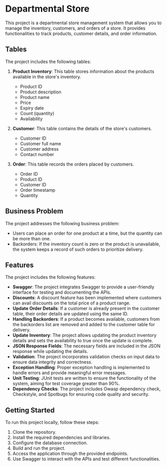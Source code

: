 # Departmental Store

This project is a departmental store management system that allows you to manage the inventory, customers, and orders of a store. It provides functionalities to track products, customer details, and order information.

## Tables

The project includes the following tables:

1. **Product Inventory**: This table stores information about the products available in the store's inventory.

   - Product ID
   - Product description
   - Product name
   - Price
   - Expiry date
   - Count (quantity)
   - Availability

2. **Customer**: This table contains the details of the store's customers.

   - Customer ID
   - Customer full name
   - Customer address
   - Contact number

3. **Order**: This table records the orders placed by customers.

   - Order ID
   - Product ID
   - Customer ID
   - Order timestamp
   - Quantity

## Business Problem

The project addresses the following business problem:

- Users can place an order for one product at a time, but the quantity can be more than one.
- Backorders: If the inventory count is zero or the product is unavailable, the system keeps a record of such orders to prioritize delivery.

## Features

The project includes the following features:

- **Swagger**: The project integrates Swagger to provide a user-friendly interface for testing and documenting the APIs.
- **Discounts**: A discount feature has been implemented where customers can avail discounts on the total price of a product range.
- **Update Order Details**: If a customer is already present in the customer table, their order details are updated using the same ID.
- **Handling Backorders**: If a product becomes available, customers from the backorders list are removed and added to the customer table for delivery.
- **Update Inventory**: The project allows updating the product inventory details and sets the availability to true once the update is complete.
- **JSON Response Fields**: The necessary fields are included in the JSON response while updating the details.
- **Validation**: The project incorporates validation checks on input data to ensure data integrity and correctness.
- **Exception Handling**: Proper exception handling is implemented to handle errors and provide meaningful error messages.
- **Unit Testing**: JUnit tests are written to ensure the functionality of the system, aiming for test coverage greater than 90%.
- **Dependency Checks**: The project includes Owasp dependency check, Checkstyle, and Spotbugs for ensuring code quality and security.


## Getting Started

To run this project locally, follow these steps:

1. Clone the repository.
2. Install the required dependencies and libraries.
3. Configure the database connection.
4. Build and run the project.
5. Access the application through the provided endpoints.
6. Use Swagger to interact with the APIs and test different functionalities.
